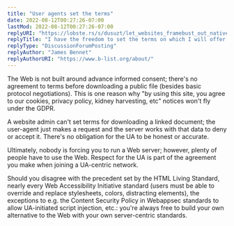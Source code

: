 ```yaml
---
title: "User agents set the terms"
date: 2022-08-12T00:27:26-07:00
lastMod: 2022-08-12T00:27:26-07:00
replyURI: "https://lobste.rs/s/dusuzt/let_websites_framebust_out_native_apps#c_dqolcq"
replyTitle: "I have the freedom to set the terms on which I will offer access to a website of mine."
replyType: "DiscussionForumPosting"
replyAuthor: "James Bennet"
replyAuthorURI: "https://www.b-list.org/about/"
---
```


The Web is not built around advance informed consent; there's no agreement to terms before downloading a public file (besides basic protocol negotiations). This is one reason why "by using this site, you agree to our cookies, privacy policy, kidney harvesting, etc" notices won't fly under the GDPR.

A website admin can't set terms for downloading a linked document; the user-agent just makes a request and the server works with that data to deny or accept it. There's no obligation for the UA to be honest or accurate.

Ultimately, nobody is forcing you to run a Web server; however, plenty of people have to use the Web. Respect for the UA is part of the agreement you make when joining a UA-centric network.

Should you disagree with the precedent set by the HTML Living Standard, nearly every Web Accessibility Initiative standard (users must be able to override and replace stylesheets, colors, distracting elements), the exceptions to e.g. the Content Security Policy in Webappsec standards to allow UA-initiated script injection, etc.: you're always free to build your own alternative to the Web with your own server-centric standards.
